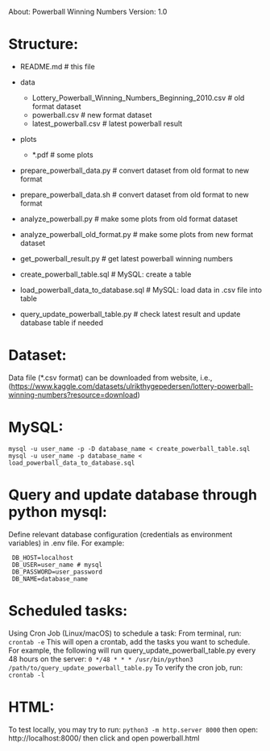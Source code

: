 
About: Powerball Winning Numbers
Version: 1.0

# Structure:
  - README.md # this file

  - data
    - Lottery_Powerball_Winning_Numbers_Beginning_2010.csv # old format dataset
    - powerball.csv # new format dataset
    - latest_powerball.csv # latest powerball result
  
  - plots
    - \*.pdf # some plots
  
  - prepare_powerball_data.py # convert dataset from old format to new format
  - prepare_powerball_data.sh # convert dataset from old format to new format
  - analyze_powerball.py # make some plots from old format dataset
  - analyze_powerball_old_format.py # make some plots from new format dataset
  - get_powerball_result.py # get latest powerball winning numbers
  
  - create_powerball_table.sql # MySQL: create a table
  - load_powerball_data_to_database.sql # MySQL: load data in .csv file into table

  - query_update_powerball_table.py # check latest result and update database table if needed

# Dataset:
  Data file (\*.csv format) can be downloaded from website, i.e., (https://www.kaggle.com/datasets/ulrikthygepedersen/lottery-powerball-winning-numbers?resource=download)

# MySQL:
  ```
  mysql -u user_name -p -D database_name < create_powerball_table.sql
  mysql -u user_name -p database_name < load_powerball_data_to_database.sql
```


# Query and update database through python mysql:
  Define relevant database configuration (credentials as environment variables) in .env file. For example:
  
  ```
   DB_HOST=localhost
   DB_USER=user_name # mysql
   DB_PASSWORD=user_password
   DB_NAME=database_name
```

# Scheduled tasks:
  Using Cron Job (Linux/macOS) to schedule a task:
  From terminal, run:
      ```crontab -e```
  This will open a crontab, add the tasks you want to schedule.
  For example, the following will run query_update_powerball_table.py every 48 hours on the server:
      ```
	  0 */48 * * * /usr/bin/python3 /path/to/query_update_powerball_table.py
    ```
  To verify the cron job, run:
      ```crontab -l```

# HTML:
  To test locally, you may try to run:
      ```python3 -m http.server 8000```
  then open:
      http://localhost:8000/
   then click and open powerball.html
